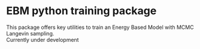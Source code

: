 # EBM python training package
This package offers key utilities to train an Energy Based Model with MCMC Langevin sampling.  
Currently under development
